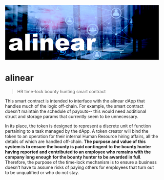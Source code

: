 <img src="./alinear.jpg">

# alinear

> HR time-lock bounty hunting smart contract

This smart contract is intended to interface with the alinear dApp that handles much of the logic off-chain. For example, the smart contract doesn't maintain the schedule of payouts-- this would need additional struct and storage params that currently seem to be unnecessary.

In its place, the token is designed to represent a discrete unit of function pertaining to a task managed by the dApp. A token creator will bind the token to an operation for their internal Human Resource hiring affairs, all the details of which are handled off-chain. __The purpose and value of this system is to ensure the bounty is paid contingent to the bounty hunter having reported and contributed to an employee who remains with the company long enough for the bounty hunter to be awarded in full__. Therefore, the purpose of the time-lock mechanism is to ensure a business doesn't have to assume risks of paying others for employees that turn out to be unqualified or who do not stay.


